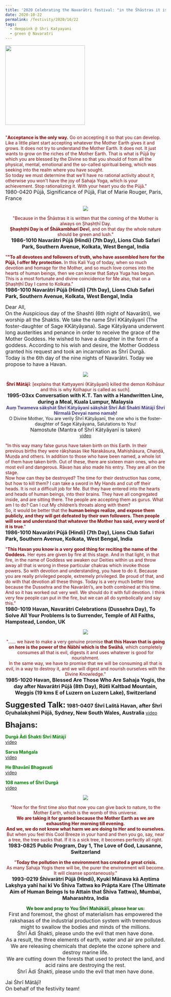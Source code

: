```yaml
---
title: '2020 Celebrating the Navarātri festival: "in the Śhāstras it is written that the coming of the Mother is always on Ṣhaṣhṭhī Day. Ṣhaṣhṭhī Day is of Śhākambharī Devī" '
date: 2020-10-22
permalink: /festivity/2020/10/22
tags:
  - deeppink @ Shri Katyayani
  - green @ Navaratri
---
```


<div style="text-align: left"><img src="/images/image00.png" width="250" /></div><br>

<p>
<font color="DarkRed">"<b>Acceptance is the only way.</b> Go on accepting it so that you can develop. Like a little plant start accepting whatever the Mother Earth gives it and grows. It does not try to understand the Mother Earth. It does not. It just wants to grow on the riches of the Mother Earth. That is what is Pūjā by which you are blessed by the Divine so that you should of from all the physical, mental, emotional and the so-called spiritual being, which was seeking into the realm where you have sought.<br> 
So today we must determine that we’ll have no rational activity about it, otherwise you won't have the joy of Sahaja Yoga, which is your achievement. Stop rationalizing it. With your heart you do the Pūjā."</font><br>
<font size="+0">1980-0420 Pūjā, Significance of Pūjā, Flat of Marie Rouger, Paris, France<b></b></font>
</p>

<div style="text-align: center"><img src="/images/image528.png" /></div>

<p style="text-align:center;">
<font color="DarkRed">"Because in the Śhāstras it is written that the coming of the Mother is always on Ṣhaṣhṭhī Day.<br> 
<b>Ṣhaṣhṭhī Day is of Śhākambharī Devī</b>, and on that day the whole nature should be green and lush."</font><br>
<font size="+0"><b>1986-1010 Navarātri Pūjā (Hindi) (7th Day), Lions Club Safari Park, Southern Avenue, Kolkata, West Bengal, India</b></font>
</p>

<p>
<font color="DarkRed">"<b>"To all devotees and followers of truth, who have assembled here for the Pūjā, I offer My protection.</b> In this Kali Yug of today, when so much devotion and homage for the Mother, and so much love comes into the hearts of human beings, then we can know that Satya Yuga has begun.<br>
This is a most fortunate and divine coincidence for Me also, that on a Ṣhaṣhṭhī Day I came to Kolkata."</font><br>
<font size="+0"><b>1986-1010 Navarātri Pūjā (Hindi) (7th Day), Lions Club Safari Park, Southern Avenue, Kolkata, West Bengal, India</b></font>
</p>

<p>
<font size="+0">Dear All,<br>
On the Auspicious day of the Shashti (6th night of Navarātri), we worship all the Śhaktis. We take the name Śhrī KKātyāyanī (The foster-daughter of Sage KKātyāyana). Sage Kātyāyana underwent long austerities and penance in order to receive the grace of the Mother Goddess. He wished to have a daughter in the form of a goddess. According to his wish and desire, the Mother Goddess granted his request and took an incarnation as Śhrī Durgā.<br> 
Today is the 6th day of the nine nights of Navarātri. Today we propose to have a Havan.</font>
</p>

<div style="text-align: center"><img src="/images/image529.png" /></div>

<p style=" text-align:center;">
<font color="DarkRed"><b>Śhrī Mātājī</b>: [explains that Kattyayeni (Kātyāyanī) killed the demon Kolhāsur and this is why Kolhapur is called as such].</font><br>
<font size="+0"><b>1995-03xx Conversation with K.T. Tan with a Handwritten Line, during a Meal, Kuala Lumpur, Malaysia</b></font><br>
<font color="DarkSlateBlue"><b>Auṃ Twameva sākṣhāt Śhrī Kātyāyanī sākṣhāt Śhrī Ādi Śhakti Mātājī Śhrī Nirmalā Devyai namo namaḥ!</b></font><br>
O Divine Mother, You are verily Śhrī Kātyāyanī, the one who is the foster-daughter of Sage Kātyāyana, Salutations to You!<br>
<font size="+0">Namostute (Mantra of Śhrī Kātyāyanī is taken)</font><br>
<a href="https://seven-teams.github.io/Videos_Links.html">video</a>
</p>

<p>
<font color="DarkRed">"In this way many false gurus have taken birth on this Earth. In their previous births they were rākṣhasas like Narakāsura, Mahiṣhāsura, Chaṇḍā, Muṇḍa and others. In addition to those who have been named, a whole lot of them have taken birth. Out of these, there are sixteen main ones, who are most evil and dangerous. Rāvaṇ has also made his entry. They are all on the stage.<br>
Now how can they be destroyed? The time for their destruction has come, but how to kill them? I can take a sword in My Hands and cut off their heads. It is not a difficult job for Me. But they have entered into the hearts and heads of human beings, into their brains. They have all congregated inside, and are sitting there. The people are accepting them as gurus. What am I to do? Can I cut My children’s throats along with them?<br>
So, it would be better that the <b>human beings realize, and expose them publicly, and they will get defeated by their own followers. Then people will see and understand that whatever the Mother has said, every word of it is true</b>."</font><br>
<font size="+0"><b>1986-1010 Navarātri Pūjā (Hindi) (7th Day), Lions Club Safari Park, Southern Avenue, Kolkata, West Bengal, India</b></font>
</p>

<p>
<font color="DarkRed">"<b>This Havan you know is a very good thing for reciting the name of the Goddess.</b> Her eyes are given by fire at this stage. And in that light, in that fire, in the name of Goddess we awaken our Deities within us and throw away all that is wrong in these particular chakras which invoke those powers. So with devotion and understanding, you have to do it. Because you are really privileged people, extremely privileged. Be proud of that, and do with that devotion all these things. Today is a very much better time because the Dussehra and the Navarātri’s, are both combined at this time. And so it has worked out very well. We should do it with full devotion. I think very few people can put in the fire, but we can all do symbolically and say this."</font><br>
<font size="+0"><b>1980-1019 Havan, Navarātri Celebrations (Dussehra Day), To Solve All Your Problems Is to Surrender, Temple of All Faiths, Hampstead, London, UK</b></font>
</p>

<div style="text-align: center"><img src="/images/image530.png" /></div>

<p style="text-align:center;">
<font color="DarkRed">"...... we have to make a very genuine promise <b>that this Havan that is going on here is the power of the Nābhī which is the Swāhā</b>, which completely consumes all that is evil, digests it and uses whatever is good for nourishment.<br>
In the same way, we have to promise that we will be consuming all that is evil, in a way to destroy it, and we will digest and nourish ourselves with the Divine Knowledge."</font><br>
<font size="+0"><b>1985-1020 Havan, Blessed Are Those Who Are Sahaja Yogis, the day after Navarātri Pūjā (8th Day), Rūtli Kaltbad Mountain, Weggis (19 kms E of Luzern on Luzern Lake), Switzerland</b></font>
</p>

<font size="+2"><b>Suggested Talk:</b></font> 
<font size="+0"><b>1981-0407 Śhrī Lalitā Havan, after Śhrī Gṛuhalakṣhmī Pūjā, Sydney, New South Wales, Australia</b></font>
<a href="https://seven-teams.github.io/Videos_Links.html"> video</a><br>

<font size="+2"><b>Bhajans:</b></font>

<p>
<font color="green"><b>Durgā Ādi Śhakti Śhrī Mātājī</b></font><br>
<a href="https://seven-teams.github.io/Videos_Links.html">video</a>
</p>
 
<p>
<font color="green"><b>Sarva Maṅgala</b></font><br>
<a href="https://www.youtube.com/watch?v=Muz4_qCjghQ&ab_channel=SahajaYoga">video</a> 
</p>

<p>
<font color="green"><b>He Bhavānī Bhagavatī </b></font><br>
<a href="https://www.youtube.com/watch?v=lA1ePxfg-Sc&ab_channel=SahajaYoga">video</a> 
</p>

<p>
<font color="green"><b>108 names of Śhrī Durgā</b></font><br>
<a href="https://www.youtube.com/watch?v=CnQgic6aK7E&ab_channel=SahajayogaCulture">video</a> 
</p>

<div style="text-align: center"><img src="https://pub-1e517d8c73a64c9c82977d676b1fff72.r2.dev/image531.png" /></div>

<p style="text-align:center;">
<font color="DarkRed">"Now for the first time also that now you can give back to nature, to the Mother Earth, which is the womb of this universe.<br>
<b>We are taking it for granted because the Mother Earth as we are exhausting Her morning till evening.<br>
And we, we do not know what harm we are doing to Her and to ourselves.</b><br>
But when you feel this Cool Breeze in your hand and then you go, say, near a tree, the tree sucks that. If it is a sick tree, it becomes perfectly all right.</font><br>
<font size="+0"><b>1983-0825 Public Program, Day 1, The Love of God, Lausanne, Switzerland</b></font>
</p>

<p style="text-align:center;">
<font color="DarkRed">"<b>Today the pollution in the environment has created a great crisis.</b><br>
As many Sahaja Yogis there will be, the purer the environment will become. 
It will cleanse spontaneously."</font><br>
<font size="+0"><b>1993-0219 Śhivarātri Pūjā (Hindi), Kyukī Mānava kā Aṃtima Lakṣhya yahī hai kī Vo Śhiva Tattwa ko Prāpta Kare (The Ultimate Aim of Human Beings Is to Attain that Śhiva Tattwa), Mumbai, Maharashtra, India</b></font>
</p>

<p style="text-align:center;">
<font color="DarkGreen"><b>We bow and pray to You Śhrī Mahākālī, please hear us:</b></font><br>
<font size="+0"> First and foremost, the ghost of materialism has empowered the rakshasas of the industrial production system with tremendous might to swallow the bodies and minds of the millions.<br>
Śhrī Ādi Śhakti, please undo the evil that men have done.<br> 
As a result, the three elements of earth, water and air are polluted. We are releasing chemicals that deplete the ozone sphere and destroy marine life.<br>
We are cutting down the forests that used to protect the land, and acid rains are destroying the rest.<br>
Śhrī Ādi Śhakti, please undo the evil that men have done.</font>
</p>

<p>
<font size="+0">Jai Śhrī Mātājī!<br>
On behalf of the festivity team!</font>
</p>